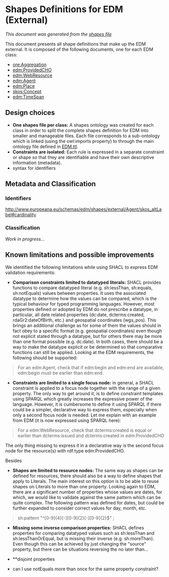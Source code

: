 # Shapes Definitions for EDM (External)
*This document was generated from the [shapes file](../../src/main/resources/etc/edm/shapes/external/EDM.ttl)*

This document presents all shape definitions that make up the EDM external. It 
is composed of the following documents, one for each EDM class:
- [ore:Aggregation](Aggregation.md)
- [edm:ProvidedCHO](ProvidedCHO.md)
- [edm:WebResource](WebResource.md)
- [edm:Agent](Agent.md)
- [edm:Place](Place.md)
- [skos:Concept](Concept.md)
- [edm:TimeSpan](TimeSpan.md)

## Design choices

- **One shapes file per class:** A shapes ontology was created for each class
in order to split the complete shapes definition for EDM into smaller and 
manageable files. Each file corresponds to a sub-ontology which is linked 
(using the owl:imports property) to through the main ontology file defined in 
[EDM.ttl]().
- **Constraints are isolated:** Each rule is expressed in a separate constraint
or shape so that they are identifiable and have their own descriptive 
information (metadata).
- syntax for identifiers

## Metadata and Classification

### Identifiers

http://www.europeana.eu/schemas/edm/shapes/external/Agent/skos_altLabel#cardinality

### Classification

*Work in progress...*

## Known limitations and possible improvements

We identified the following limitations while using SHACL to express EDM
validation requirements:

- **Comparison constraints limited to datatyped literals:** SHACL provides
functions to compare datatyped literal (e.g. sh:lessThan, sh:equals, sh:notEquals) values between properties. It uses the associated datatype to determine how the 
values can be compared, which is the typical behaviour for typed programming 
languages. However, most properties defined or adopted by EDM do not prescribe a
datatype, in particular, all date related properties (dc:date, dcterms:created, 
rdaGr2:dateOfBirth, etc.) and geospatial coordinates (wgs_pos). This brings an 
additional challenge as for some of them the values should in fact obey to a 
specific format (e.g. geospatial coordinates) even though not explicit stated 
through a datatype, but for others there may be more than one format possible 
(e.g. dc:date). In both cases, there should be a way to make the datatype 
explicit or be determined so that comparative functions can still be applied. 
Looking at the EDM requirements, the following should be supported:
> For an edm:Agent, check that if edm:begin and edm:end are available, edm:begin 
must be earlier than edm:end. 


- **Constraints are limited to a single focus node:** in general, a SHACL 
constraint is applied to a focus node together with the range of a given 
property. The only way to get around it, is to define constraint templates using SPARQL which greatly increases the expressive power of the language. However,
it is cumbersome to define it using SPARQL if there could be a simpler, declarative
way to express them, especially when only a second focus node is needed. Let me
explain with an example from EDM (it is now expressed using SPARQL here):
> For a edm:WebResource, check that dcterms:created is equal or earlier than dcterms:issued and dcterms:created in edm:ProvidedCHO

The only thing missing to express it in a declarative way is the second focus
node for the resource(s) with rdf:type edm:ProvidedCHO.


Besides 

- **Shapes are limited to resource nodes:** The same way as shapes can be 
defined for resources, there should also be a way to define shapes that apply to
Literals. The main interest on this option is to be able to reuse shapes on 
Literals to more than one property. Looking again to EDM, there are a 
significant number of properties whose values are dates, for which, we would 
like to validate against the same pattern which can be quite complex. The 
following pattern was defined for dates, but could be further expanded to 
consider correct values for day, month, etc.
> sh:pattern "^[0-9]{4}[-][0-9]{2}[-][0-9]{2}$" ;

- **Missing some inverse comparison properties:** SHACL defines properties for 
comparing datatyped values such as sh:lessThan and sh:lessThanOrEqual, but is
missing their inverse (e.g. sh:moreThan). Even though this can be achieved by 
just changing the "source" property, but there can be situations  reversing the  no later than...

- **disjoint properties
- can I use notEquals more than once for the same property constraint?



